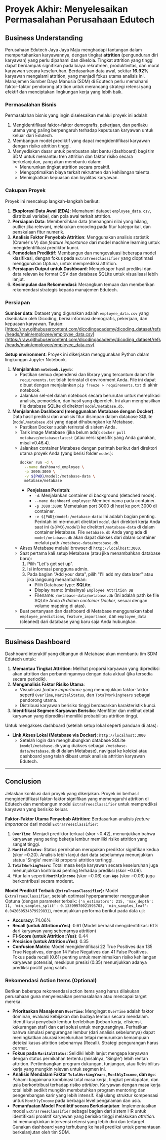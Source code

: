 # Proyek Akhir: Menyelesaikan Permasalahan Perusahaan Edutech

## Business Understanding

Perusahaan Edutech Jaya Jaya Maju menghadapi tantangan dalam mempertahankan karyawannya, dengan tingkat **attrition** (pengunduran diri karyawan) yang perlu dipahami dan dikelola. Tingkat attrition yang tinggi dapat berdampak signifikan pada biaya rekrutmen, produktivitas, dan moral karyawan secara keseluruhan. Berdasarkan data awal, sekitar **16.92%** karyawan mengalami attrition, yang menjadi fokus utama analisis ini. Manajemen Sumber Daya Manusia (SDM) di Edutech perlu memahami faktor-faktor pendorong attrition untuk merancang strategi retensi yang efektif dan menciptakan lingkungan kerja yang lebih baik.

### Permasalahan Bisnis

Permasalahan bisnis yang ingin diselesaikan melalui proyek ini adalah:
1.  Mengidentifikasi faktor-faktor demografis, pekerjaan, dan perilaku utama yang paling berpengaruh terhadap keputusan karyawan untuk keluar dari Edutech.
2.  Membangun model prediktif yang dapat mengidentifikasi karyawan dengan risiko attrition tinggi.
3.  Menyediakan dasar untuk pembuatan alat bantu (dashboard) bagi tim SDM untuk memantau tren attrition dan faktor risiko secara berkelanjutan, yang akan membantu dalam:
    *   Menurunkan tingkat attrition secara proaktif.
    *   Mengoptimalkan biaya terkait rekrutmen dan kehilangan talenta.
    *   Meningkatkan kepuasan dan loyalitas karyawan.

### Cakupan Proyek

Proyek ini mencakup langkah-langkah berikut:
1.  **Eksplorasi Data Awal (EDA)**: Memahami dataset `employee_data.csv`, distribusi variabel, dan pola awal terkait attrition.
2.  **Persiapan Data**: Membersihkan data (menangani nilai yang hilang, outlier jika relevan), melakukan encoding pada fitur kategorikal, dan penskalaan fitur numerik.
3.  **Analisis Faktor Penyebab Attrition**: Menggunakan analisis statistik (Cramér's V) dan *feature importance* dari model machine learning untuk mengidentifikasi prediktor kunci.
4.  **Pemodelan Prediktif**: Membangun dan mengevaluasi beberapa model klasifikasi, dengan fokus pada `ExtraTreesClassifier` yang dioptimasi menggunakan Optuna, untuk memprediksi attrition.
5.  **Persiapan Output untuk Dashboard**: Mengekspor hasil prediksi dan data relevan ke format CSV dan database SQLite untuk visualisasi lebih lanjut.
6.  **Kesimpulan dan Rekomendasi**: Merangkum temuan dan memberikan rekomendasi strategis kepada manajemen Edutech.

### Persiapan

**Sumber data**: Dataset yang digunakan adalah `employee_data.csv` yang disediakan oleh Dicoding, berisi informasi demografis, pekerjaan, dan kepuasan karyawan. Tautan: [https://raw.githubusercontent.com/dicodingacademy/dicoding_dataset/refs/heads/main/employee/employee_data.csv](https://raw.githubusercontent.com/dicodingacademy/dicoding_dataset/refs/heads/main/employee/employee_data.csv)

**Setup environment**:
Proyek ini dikerjakan menggunakan Python dalam lingkungan Jupyter Notebook.
1.  **Menjalankan `notebook.ipynb`**:
    *   Pastikan semua dependensi dan library yang tercantum dalam file `requirements.txt` telah terinstal di environment Anda. File ini dapat dibuat dengan menjalankan `pip freeze > requirements.txt` di akhir notebook.
    *   Jalankan sel-sel dalam notebook secara berurutan untuk mereplikasi analisis, pemodelan, dan hasil yang diperoleh. Ini akan menghasilkan file database SQLite di direktori `model/metabase.db`.
2.  **Menjalankan Dashboard (menggunakan Metabase dengan Docker)**:
    Data hasil prediksi dan analisis fitur disimpan dalam database SQLite (`model/metabase.db`) yang dapat dihubungkan ke Metabase.
    *   Pastikan Docker sudah terinstal di sistem Anda.
    *   Tarik image Metabase (jika belum ada): `docker pull metabase/metabase:latest` (atau versi spesifik yang Anda gunakan, misal v0.46.4).
    *   Jalankan container Metabase dengan perintah berikut dari direktori utama proyek Anda (yang berisi folder `model`):
        ```bash
        docker run -d \
          --name dashboard_employee \
          -p 3000:3000 \
          -v ${PWD}/model:/metabase-data \
          metabase/metabase
        ```
        *   **Penjelasan Perintah:**
            *   `-d`: Menjalankan container di background (detached mode).
            *   `--name dashboard_employee`: Memberi nama pada container.
            *   `-p 3000:3000`: Memetakan port 3000 di host ke port 3000 di container.
            *   `-v ${PWD}/model:/metabase-data`: Ini adalah bagian penting. Perintah ini me-mount direktori `model` dari direktori kerja Anda saat ini (`${PWD}/model`) ke direktori `/metabase-data` di dalam container Metabase. File `metabase.db` Anda yang ada di `model/metabase.db` akan dapat diakses dari dalam container melalui path `/metabase-data/metabase.db`.
    *   Akses Metabase melalui browser di `http://localhost:3000`.
    *   Saat pertama kali setup Metabase (atau jika menambahkan database baru):
        1.  Pilih "Let's get set up".
        2.  Isi informasi pengguna admin.
        3.  Pada bagian "Add your data", pilih "I'll add my data later" atau jika langsung menambahkan:
            *   Pilih Database type: **SQLite**.
            *   Display name: (misalnya) `Employee Attrition DB`
            *   Filename: `/metabase-data/metabase.db` (Ini adalah path ke file SQLite Anda *di dalam container Docker*, sesuai dengan volume mapping di atas).
    *   Buat pertanyaan dan dashboard di Metabase menggunakan tabel `employee_predictions`, `feature_importance`, dan `employee_data` (cleaned) dari database yang baru saja Anda hubungkan.

---

## Business Dashboard

Dashboard interaktif yang dibangun di Metabase akan membantu tim SDM Edutech untuk:
1.  **Memantau Tingkat Attrition**: Melihat proporsi karyawan yang diprediksi akan attrition dan perbandingannya dengan data aktual (jika tersedia secara periodik).
2.  **Menganalisis Faktor Risiko Utama**:
    *   Visualisasi *feature importance* yang menunjukkan faktor-faktor seperti `OverTime`, `MaritalStatus`, dan `TotalWorkingYears` sebagai pendorong utama.
    *   Distribusi karyawan berisiko tinggi berdasarkan karakteristik kunci.
3.  **Identifikasi Segmen Karyawan Berisiko**: Memfilter dan melihat detail karyawan yang diprediksi memiliki probabilitas attrition tinggi.

Untuk mengakses dashboard (setelah setup lokal seperti panduan di atas):
*   **Link Akses Lokal (Metabase via Docker):** `http://localhost:3000`
    *   Setelah login dan menghubungkan database SQLite (`model/metabase.db` yang diakses sebagai `/metabase-data/metabase.db` di dalam Metabase), navigasi ke koleksi atau dashboard yang telah dibuat untuk analisis attrition karyawan Edutech.

---

## Conclusion

Jelaskan konklusi dari proyek yang dikerjakan.
Proyek ini berhasil mengidentifikasi faktor-faktor signifikan yang memengaruhi attrition di Edutech dan membangun model `ExtraTreesClassifier` untuk memprediksi karyawan yang berisiko keluar.

**Faktor-Faktor Utama Penyebab Attrition:**
Berdasarkan analisis *feature importance* dari model `ExtraTreesClassifier`:
1.  **`OverTime`**: Menjadi prediktor terkuat (skor ~0.42), menunjukkan bahwa karyawan yang sering bekerja lembur memiliki risiko attrition yang sangat tinggi.
2.  **`MaritalStatus`**: Status pernikahan merupakan prediktor signifikan kedua (skor ~0.20). Analisis lebih lanjut dari data sebelumnya menunjukkan status 'Single' memiliki proporsi attrition tertinggi.
3.  **`TotalWorkingYears`**: Total masa kerja karyawan secara keseluruhan juga menunjukkan kontribusi penting terhadap prediksi (skor ~0.09).
4.  Fitur lain seperti **`MonthlyIncome`** (skor ~0.06) dan **`Age`** (skor ~0.06) juga berkontribusi secara moderat.

**Model Prediktif Terbaik (`ExtraTreesClassifier`):**
Model `ExtraTreesClassifier`, setelah optimasi hyperparameter menggunakan Optuna (dengan parameter terbaik: `{'n_estimators': 215, 'max_depth': 11, 'min_samples_split': 0.13399970021595703, 'min_samples_leaf': 0.04206053437992983}`), menunjukkan performa berikut pada data uji:
*   **Accuracy**: 74.06%
*   **Recall (untuk Attrition=Yes)**: 0.61 (Model berhasil mengidentifikasi 61% dari karyawan yang sebenarnya attrition)
*   **F1-Score (untuk Attrition=Yes)**: 0.44
*   **Precision (untuk Attrition=Yes)**: 0.35
*   **Confusion Matrix**: Model mengidentifikasi 22 True Positives dan 135 True Negatives, dengan 14 False Negatives dan 41 False Positives. Fokus pada recall (0.61) penting untuk meminimalkan risiko kehilangan karyawan potensial, meskipun presisi (0.35) menunjukkan adanya prediksi positif yang salah.

### Rekomendasi Action Items (Optional)

Berikan beberapa rekomendasi action items yang harus dilakukan perusahaan guna menyelesaikan permasalahan atau mencapai target mereka.
- **Prioritaskan Manajemen `OverTime`**:
    Mengingat `OverTime` adalah faktor dominan, evaluasi kebijakan dan budaya lembur secara mendalam. Identifikasi penyebab lembur berlebihan (beban kerja, efisiensi, kekurangan staf) dan cari solusi untuk menguranginya. Perhatikan bahwa simulasi pengurangan lembur (dari analisis sebelumnya) dapat meningkatkan akurasi keseluruhan tetapi menurunkan kemampuan deteksi kasus attrition sebenarnya (Recall). Strategi pengurangan harus cermat.
- **Fokus pada `MaritalStatus`**:
    Selidiki lebih lanjut mengapa karyawan dengan status pernikahan tertentu (misalnya, 'Single') lebih rentan attrition. Pertimbangkan program dukungan, tunjangan, atau fleksibilitas kerja yang mungkin relevan untuk segmen ini.
- **Analisis Mendalam Faktor `TotalWorkingYears`, `MonthlyIncome`, dan `Age`**:
    Pahami bagaimana kombinasi total masa kerja, tingkat pendapatan, dan usia berkontribusi terhadap risiko *attrition*. Karyawan dengan masa kerja total lebih sedikit mungkin membutuhkan program mentoring dan pengembangan karir yang lebih intensif. Kaji ulang struktur kompensasi untuk `MonthlyIncome` pada berbagai level pengalaman dan usia.
- **Pemanfaatan Model Prediktif secara Berkelanjutan**:
    Implementasikan model `ExtraTreesClassifier` sebagai bagian dari sistem HR untuk identifikasi proaktif karyawan yang berisiko tinggi melakukan *attrition*. Ini memungkinkan intervensi retensi yang lebih dini dan tertarget. Gunakan dashboard yang terhubung ke hasil prediksi untuk pemantauan berkelanjutan oleh tim SDM.